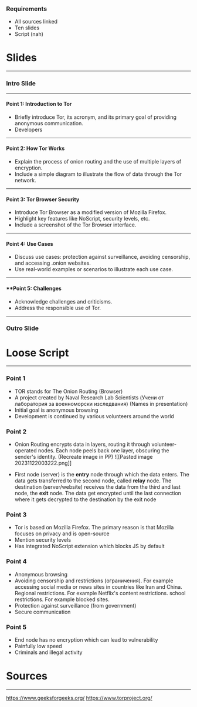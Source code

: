 ### Requirements

- All sources linked
- Ten slides
- Script (nah)

# Slides
---
### **Intro Slide**
---
#### **Point 1: Introduction to Tor**
- Briefly introduce Tor, its acronym, and its primary goal of providing anonymous communication.
- Developers
---
#### **Point 2: How Tor Works**
- Explain the process of onion routing and the use of multiple layers of encryption.
- Include a simple diagram to illustrate the flow of data through the Tor network.
---
#### **Point 3: Tor Browser Security**
- Introduce Tor Browser as a modified version of Mozilla Firefox.
- Highlight key features like NoScript, security levels, etc.
- Include a screenshot of the Tor Browser interface.
---
#### **Point 4: Use Cases**
- Discuss use cases: protection against surveillance, avoiding censorship, and accessing .onion websites.
- Use real-world examples or scenarios to illustrate each use case.
---
#### **Point 5: Challenges
- Acknowledge challenges and criticisms.
- Address the responsible use of Tor.
---
### **Outro Slide**



# Loose Script
---
### Point 1
- TOR stands for The Onion Routing (Browser)
- A project created by Naval Research Lab Scientists (Учени от лаборатория за военноморски изследвания) (Names in presentation)
- Initial goal is anonymous browsing
- Development is continued by various volunteers around the world


### Point 2
- Onion Routing encrypts data in layers, routing it through volunteer-operated nodes. Each node peels back one layer, obscuring the sender's identity. (Recreate image in PP)
![[Pasted image 20231122003222.png]]

- First node (server) is the **entry** node through which the data enters. The data gets transferred to the second node, called **relay** node. The destination (server/website) receives the data from the third and last node, the **exit** node. The data get encrypted until the last connection where it gets decrypted to the destination by the exit node


### Point 3
- Tor is based on Mozilla Firefox. The primary reason is that Mozilla focuses on privacy and is open-source
- Mention security levels
- Has integrated NoScript extension which blocks JS by default


### Point 4
- Anonymous browsing
- Avoiding censorship and restrictions (ограничения). For example accessing social media or news sites in countries like Iran and China. Regional restrictions. For example Netflix's content restrictions. school restrictions. For example blocked sites.
- Protection against surveillance (from government)
- Secure communication 

### Point 5 
- End node has no encryption which can lead to vulnerability
- Painfully low speed
- Criminals and illegal activity
# Sources
---
https://www.geeksforgeeks.org/
https://www.torproject.org/